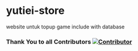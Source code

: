 # yutiei-store
website untuk topup game include with database


### Thank You to all Contributors [![Contributor](https://contrib.rocks/image?repo=fskhri/topup-game)](https://github.com/fskhri/topup-game/graphs/contributors)
